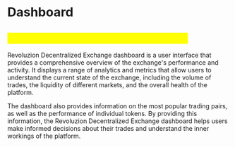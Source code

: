 # Dashboard

## <mark style="color:yellow;">Revoluzion DEX Dashboard Introduction</mark>

Revoluzion Decentralized Exchange dashboard is a user interface that provides a comprehensive overview of the exchange's performance and activity. It displays a range of analytics and metrics that allow users to understand the current state of the exchange, including the volume of trades, the liquidity of different markets, and the overall health of the platform.&#x20;

The dashboard also provides information on the most popular trading pairs, as well as the performance of individual tokens. By providing this information, the Revoluzion Decentralized Exchange dashboard helps users make informed decisions about their trades and understand the inner workings of the platform.
